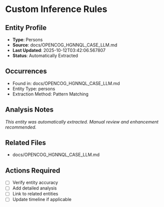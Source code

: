 # Custom Inference Rules

## Entity Profile
- **Type**: Persons
- **Source**: docs/OPENCOG_HGNNQL_CASE_LLM.md
- **Last Updated**: 2025-10-12T03:42:06.567807
- **Status**: Automatically Extracted

## Occurrences
- Found in: docs/OPENCOG_HGNNQL_CASE_LLM.md
- Entity Type: persons
- Extraction Method: Pattern Matching

## Analysis Notes
*This entity was automatically extracted. Manual review and enhancement recommended.*

## Related Files
- docs/OPENCOG_HGNNQL_CASE_LLM.md

## Actions Required
- [ ] Verify entity accuracy
- [ ] Add detailed analysis
- [ ] Link to related entities
- [ ] Update timeline if applicable
